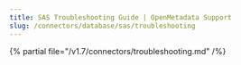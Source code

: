 ```yaml
---
title: SAS Troubleshooting Guide | OpenMetadata Support
slug: /connectors/database/sas/troubleshooting
---
```


{% partial file="/v1.7/connectors/troubleshooting.md" /%}
